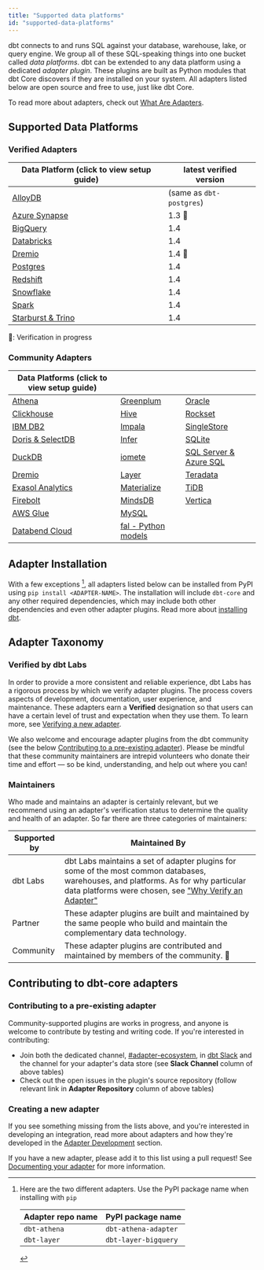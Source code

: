 ```yaml
---
title: "Supported data platforms"
id: "supported-data-platforms"
---
```


dbt connects to and runs SQL against your database, warehouse, lake, or query engine. We group all of these SQL-speaking things into one bucket called _data platforms_. dbt can be extended to any data platform using a dedicated _adapter plugin_. These plugins are built as Python modules that dbt Core discovers if they are installed on your system. All adapters listed below are open source and free to use, just like dbt Core.

To read more about adapters, check out [What Are Adapters](/guides/dbt-ecosystem/adapter-development/1-what-are-adapters).

## Supported Data Platforms

### Verified Adapters

| Data Platform (click to view setup guide) | latest verified version  |
| ----------------------------------------- | ------------------------ |
| [AlloyDB](/reference/warehouse-setups/alloydb-setup)                  | (same as `dbt-postgres`) |
| [Azure Synapse](/reference/warehouse-setups/azuresynapse-setup)       | 1.3 :construction:     |
| [BigQuery](/reference/warehouse-setups/bigquery-setup)                | 1.4                    |
| [Databricks](/reference/warehouse-setups/databricks-setup)            | 1.4                    |
| [Dremio](/reference/warehouse-setups/dremio-setup)                    | 1.4 :construction:     |
| [Postgres](/reference/warehouse-setups/postgres-setup)                | 1.4                    |
| [Redshift](/reference/warehouse-setups/redshift-setup)                | 1.4                    |
| [Snowflake](/reference/warehouse-setups/snowflake-setup)              | 1.4                    |
| [Spark](/reference/warehouse-setups/spark-setup)                      | 1.4                    |
| [Starburst & Trino](/reference/warehouse-setups/trino-setup)          | 1.4                    |
:construction:: Verification in progress

### Community Adapters

| Data Platforms (click to view setup guide) |                                  |                                      |
|--------------------------------------------|----------------------------------|--------------------------------------|
| [Athena](/reference/warehouse-setups/athena-setup)                     | [Greenplum](/reference/warehouse-setups/greenplum-setup)     | [Oracle](/reference/warehouse-setups/oracle-setup)               |
| [Clickhouse](/reference/warehouse-setups/clickhouse-setup)             | [Hive](/reference/warehouse-setups/hive-setup)               | [Rockset](/reference/warehouse-setups/rockset-setup)             |
| [IBM DB2](/reference/warehouse-setups/ibmdb2-setup)                    | [Impala](/reference/warehouse-setups/impala-setup)           | [SingleStore](/reference/warehouse-setups/singlestore-setup)     |
| [Doris & SelectDB](/reference/warehouse-setups/doris-setup)            | [Infer](/reference/warehouse-setups/infer-setup)             | [SQLite](/reference/warehouse-setups/sqlite-setup)               |
| [DuckDB](/reference/warehouse-setups/duckdb-setup)                     | [iomete](/reference/warehouse-setups/iomete-setup)           | [SQL Server & Azure SQL](/reference/warehouse-setups/mssql-setup) |
| [Dremio](/reference/warehouse-setups/dremio-setup)                     | [Layer](/reference/warehouse-setups/layer-setup)             | [Teradata](/reference/warehouse-setups/teradata-setup)           |
| [Exasol Analytics](/reference/warehouse-setups/exasol-setup)           | [Materialize](/reference/warehouse-setups/materialize-setup) | [TiDB](/reference/warehouse-setups/tidb-setup)                   |
| [Firebolt](/reference/warehouse-setups/firebolt-setup)                 | [MindsDB](/reference/warehouse-setups/mindsdb-setup)         | [Vertica](/reference/warehouse-setups/vertica-setup)             |
| [AWS Glue](/reference/warehouse-setups/glue-setup)                     | [MySQL](/reference/warehouse-setups/mysql-setup)             |                                      |
| [Databend Cloud](/reference/warehouse-setups/databend-setup)           | [fal - Python models](/reference/warehouse-setups/fal-setup) |                                      |

## Adapter Installation

With a few exceptions [^1], all adapters listed below can be installed from PyPI using `pip install <ADAPTER-NAME>`. The installation will include `dbt-core` and any other required dependencies, which may include both other dependencies and even other adapter plugins. Read more about [installing dbt](/docs/core/installation).

## Adapter Taxonomy

### Verified by dbt Labs

In order to provide a more consistent and reliable experience, dbt Labs has a rigorous process by which we verify adapter plugins. The process covers aspects of development, documentation, user experience, and maintenance. These adapters earn a **Verified** designation so that users can have a certain level of trust and expectation when they use them. To learn more, see [Verifying a new adapter](/guides/dbt-ecosystem/adapter-development/7-verifying-a-new-adapter).

We also welcome and encourage adapter plugins from the dbt community (see the below [Contributing to a pre-existing adapter](#contributing-to-a-pre-existing-adapter)). Please be mindful that these community maintainers are intrepid volunteers who donate their time and effort &mdash; so be kind, understanding, and help out where you can!

### Maintainers

Who made and maintains an adapter is certainly relevant, but we recommend using an adapter's verification status to determine the quality and health of an adapter. So far there are three categories of maintainers:

| Supported by | Maintained By                                                                                                                                                                                                                                  |
| ------------ | ---------------------------------------------------------------------------------------------------------------------------------------------------------------------------------------------------------------------------------------------- |
| dbt Labs     | dbt Labs maintains a set of adapter plugins for some of the most common databases, warehouses, and platforms. As for why particular data platforms were chosen, see ["Why Verify an Adapter"](/guides/dbt-ecosystem/adapter-development/7-verifying-a-new-adapter#why-verify-an-adapter) |
| Partner      | These adapter plugins are built and maintained by the same people who build and maintain the complementary data technology.                                                                                                                    |
| Community    | These adapter plugins are contributed and maintained by members of the community. 🌱                                                                                                                                                          |

## Contributing to dbt-core adapters

### Contributing to a pre-existing adapter

Community-supported plugins are works in progress, and anyone is welcome to contribute by testing and writing code. If you're interested in contributing:

- Join both the dedicated channel, [#adapter-ecosystem](https://getdbt.slack.com/archives/C030A0UF5LM), in [dbt Slack](https://community.getdbt.com/) and the channel for your adapter's data store (see **Slack Channel** column of above tables)
- Check out the open issues in the plugin's source repository (follow relevant link in **Adapter Repository** column of above tables)

### Creating a new adapter

If you see something missing from the lists above, and you're interested in developing an integration, read more about adapters and how they're developed in the  [Adapter Development](/guides/dbt-ecosystem/adapter-development/1-what-are-adapters) section.

If you have a new adapter, please add it to this list using a pull request! See [Documenting your adapter](/guides/dbt-ecosystem/adapter-development/5-documenting-a-new-adapter) for more information.

[^1]: Here are the two different adapters. Use the PyPI package name when installing with `pip`

    | Adapter repo name | PyPI package name    |
    | ----------------- | -------------------- |
    | `dbt-athena`      | `dbt-athena-adapter` |
    | `dbt-layer`       | `dbt-layer-bigquery` |
